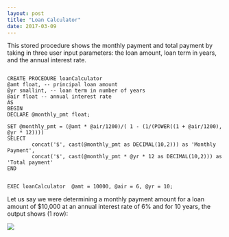```yaml
---
layout: post
title: "Loan Calculator"
date: 2017-03-09
---
```


This stored procedure shows the monthly payment and total payment by taking in three user input parameters: the loan amount, loan term in years, and the annual interest rate.
<pre><code>
CREATE PROCEDURE loanCalculator 
@amt float, -- principal loan amount
@yr smallint, -- loan term in number of years
@air float -- annual interest rate
AS
BEGIN
DECLARE @monthly_pmt float;

SET @monthly_pmt = (@amt * @air/1200)/( 1 - (1/(POWER((1 + @air/1200), @yr * 12))))
SELECT 
        concat('$', cast(@monthly_pmt as DECIMAL(10,2))) as 'Monthly Payment', 
        concat('$', cast(@monthly_pmt * @yr * 12 as DECIMAL(10,2))) as 'Total payment'
END


EXEC loanCalculator  @amt = 10000, @air = 6, @yr = 10;
</code></pre>

Let us say we were determining a monthly payment amount for a loan amount of $10,000 at an annual interest rate of 6% and for 10 years, the output shows (1 row):
<p><img src="https://michaelip2.github.io/images/2017-03-24 21_26_39-SQLQuery3.sql - DESKTOP-BB2A4CL_SQLEXPRESS.master (DESKTOP-BB2A4CL_Michael (56)).png"/></p>


